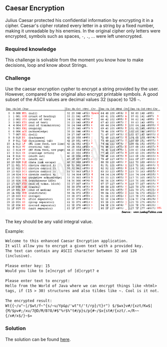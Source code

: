 ## Caesar Encryption

Julius Caesar protected his confidential information by encrypting it in a cipher. Caesar's cipher rotated every letter in a string by a fixed number, making it unreadable by his enemies. In the original cipher only letters were encrypted, symbols such as spaces, `-`, `.`, ... were left unencrypted.

### Required knowledge

This challenge is solvable from the moment you know how to make decisions, loop and know about Strings.

### Challenge

Use the caesar encryption cypher to encrypt a string provided by the user. However, compared to the original also encrypt printable symbols. A good subset of the ASCII values are decimal values 32 (space) to 126 `~`.

![ASCII Table](img/asciifull.gif)

The key should be any valid integral value.

Example:

```text
Welcome to this enhanced Caesar Encryption application.
It will allow you to encrypt a given text with a provided key.
The text can contain any ASCII character between 32 and 126 (inclusive).

Please enter key: 15
Would you like to [e]ncrypt of [d]crypt? e

Please enter text to encrypt:
Hello from the World of Java where we can encrypt things like <html> tags, if (15 > 30) structures and also tildes like ~. Cool is it not.

The encrypted result:
Wt{{~/u"~|/$wt/f~"{s/~u/Yp&p/'wt"t/'t/rp}/t}r") $/$wx}v#/{xzt/Kw$|{M/$pv#;/xu/7@D/M/B?8/#$"%r$%"t#/p}s/p{#~/$x{st#/{xzt/.=/R~~{/x#/x$/}~$=
```

### Solution

The solution can be found [here](caesar_encryption/solution.md).